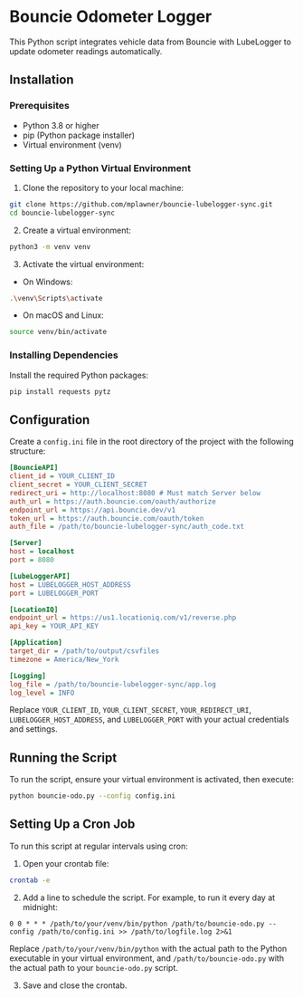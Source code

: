 # Bouncie Odometer Logger

This Python script integrates vehicle data from Bouncie with LubeLogger to update odometer readings automatically.

## Installation

### Prerequisites

- Python 3.8 or higher
- pip (Python package installer)
- Virtual environment (venv)

### Setting Up a Python Virtual Environment

1. Clone the repository to your local machine:

```bash
git clone https://github.com/mplawner/bouncie-lubelogger-sync.git
cd bouncie-lubelogger-sync
```

2. Create a virtual environment:

```bash
python3 -m venv venv
```

3. Activate the virtual environment:

- On Windows:

```bash
.\venv\Scripts\activate
```

- On macOS and Linux:

```bash
source venv/bin/activate
```

### Installing Dependencies

Install the required Python packages:

```bash
pip install requests pytz
```

## Configuration

Create a `config.ini` file in the root directory of the project with the following structure:

```ini
[BouncieAPI]
client_id = YOUR_CLIENT_ID
client_secret = YOUR_CLIENT_SECRET
redirect_uri = http://localhost:8080 # Must match Server below
auth_url = https://auth.bouncie.com/oauth/authorize
endpoint_url = https://api.bouncie.dev/v1
token_url = https://auth.bouncie.com/oauth/token
auth_file = /path/to/bouncie-lubelogger-sync/auth_code.txt

[Server]
host = localhost
port = 8080

[LubeLoggerAPI]
host = LUBELOGGER_HOST_ADDRESS
port = LUBELOGGER_PORT

[LocationIQ]
endpoint_url = https://us1.locationiq.com/v1/reverse.php
api_key = YOUR_API_KEY

[Application]
target_dir = /path/to/output/csvfiles
timezone = America/New_York

[Logging]
log_file = /path/to/bouncie-lubelogger-sync/app.log
log_level = INFO
```

Replace `YOUR_CLIENT_ID`, `YOUR_CLIENT_SECRET`, `YOUR_REDIRECT_URI`, `LUBELOGGER_HOST_ADDRESS`, and `LUBELOGGER_PORT` with your actual credentials and settings.

## Running the Script

To run the script, ensure your virtual environment is activated, then execute:

```bash
python bouncie-odo.py --config config.ini
```

## Setting Up a Cron Job

To run this script at regular intervals using cron:

1. Open your crontab file:

```bash
crontab -e
```

2. Add a line to schedule the script. For example, to run it every day at midnight:

```cron
0 0 * * * /path/to/your/venv/bin/python /path/to/bouncie-odo.py --config /path/to/config.ini >> /path/to/logfile.log 2>&1
```

Replace `/path/to/your/venv/bin/python` with the actual path to the Python executable in your virtual environment, and `/path/to/bouncie-odo.py` with the actual path to your `bouncie-odo.py` script.

3. Save and close the crontab.

